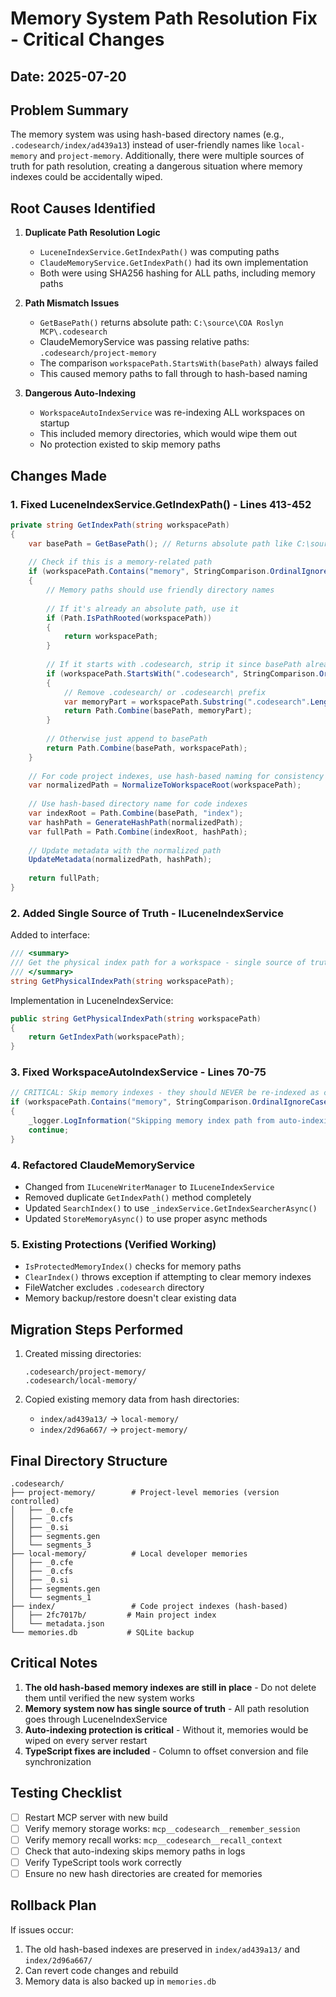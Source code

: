 # Memory System Path Resolution Fix - Critical Changes

## Date: 2025-07-20

## Problem Summary

The memory system was using hash-based directory names (e.g., `.codesearch/index/ad439a13`) instead of user-friendly names like `local-memory` and `project-memory`. Additionally, there were multiple sources of truth for path resolution, creating a dangerous situation where memory indexes could be accidentally wiped.

## Root Causes Identified

1. **Duplicate Path Resolution Logic**
   - `LuceneIndexService.GetIndexPath()` was computing paths
   - `ClaudeMemoryService.GetIndexPath()` had its own implementation
   - Both were using SHA256 hashing for ALL paths, including memory paths

2. **Path Mismatch Issues**
   - `GetBasePath()` returns absolute path: `C:\source\COA Roslyn MCP\.codesearch`
   - ClaudeMemoryService was passing relative paths: `.codesearch/project-memory`
   - The comparison `workspacePath.StartsWith(basePath)` always failed
   - This caused memory paths to fall through to hash-based naming

3. **Dangerous Auto-Indexing**
   - `WorkspaceAutoIndexService` was re-indexing ALL workspaces on startup
   - This included memory directories, which would wipe them out
   - No protection existed to skip memory paths

## Changes Made

### 1. Fixed LuceneIndexService.GetIndexPath() - Lines 413-452

```csharp
private string GetIndexPath(string workspacePath)
{
    var basePath = GetBasePath(); // Returns absolute path like C:\source\COA Roslyn MCP\.codesearch
    
    // Check if this is a memory-related path
    if (workspacePath.Contains("memory", StringComparison.OrdinalIgnoreCase))
    {
        // Memory paths should use friendly directory names
        
        // If it's already an absolute path, use it
        if (Path.IsPathRooted(workspacePath))
        {
            return workspacePath;
        }
        
        // If it starts with .codesearch, strip it since basePath already includes it
        if (workspacePath.StartsWith(".codesearch", StringComparison.OrdinalIgnoreCase))
        {
            // Remove .codesearch/ or .codesearch\ prefix
            var memoryPart = workspacePath.Substring(".codesearch".Length).TrimStart(Path.DirectorySeparatorChar, Path.AltDirectorySeparatorChar);
            return Path.Combine(basePath, memoryPart);
        }
        
        // Otherwise just append to basePath
        return Path.Combine(basePath, workspacePath);
    }
    
    // For code project indexes, use hash-based naming for consistency
    var normalizedPath = NormalizeToWorkspaceRoot(workspacePath);
    
    // Use hash-based directory name for code indexes
    var indexRoot = Path.Combine(basePath, "index");
    var hashPath = GenerateHashPath(normalizedPath);
    var fullPath = Path.Combine(indexRoot, hashPath);
    
    // Update metadata with the normalized path
    UpdateMetadata(normalizedPath, hashPath);
    
    return fullPath;
}
```

### 2. Added Single Source of Truth - ILuceneIndexService

Added to interface:
```csharp
/// <summary>
/// Get the physical index path for a workspace - single source of truth for path resolution
/// </summary>
string GetPhysicalIndexPath(string workspacePath);
```

Implementation in LuceneIndexService:
```csharp
public string GetPhysicalIndexPath(string workspacePath)
{
    return GetIndexPath(workspacePath);
}
```

### 3. Fixed WorkspaceAutoIndexService - Lines 70-75

```csharp
// CRITICAL: Skip memory indexes - they should NEVER be re-indexed as code directories
if (workspacePath.Contains("memory", StringComparison.OrdinalIgnoreCase))
{
    _logger.LogInformation("Skipping memory index path from auto-indexing: {WorkspacePath}", workspacePath);
    continue;
}
```

### 4. Refactored ClaudeMemoryService

- Changed from `ILuceneWriterManager` to `ILuceneIndexService`
- Removed duplicate `GetIndexPath()` method completely
- Updated `SearchIndex()` to use `_indexService.GetIndexSearcherAsync()`
- Updated `StoreMemoryAsync()` to use proper async methods

### 5. Existing Protections (Verified Working)

- `IsProtectedMemoryIndex()` checks for memory paths
- `ClearIndex()` throws exception if attempting to clear memory indexes
- FileWatcher excludes `.codesearch` directory
- Memory backup/restore doesn't clear existing data

## Migration Steps Performed

1. Created missing directories:
   ```
   .codesearch/project-memory/
   .codesearch/local-memory/
   ```

2. Copied existing memory data from hash directories:
   - `index/ad439a13/` → `local-memory/`
   - `index/2d96a667/` → `project-memory/`

## Final Directory Structure

```
.codesearch/
├── project-memory/        # Project-level memories (version controlled)
│   ├── _0.cfe
│   ├── _0.cfs
│   ├── _0.si
│   ├── segments.gen
│   └── segments_3
├── local-memory/          # Local developer memories
│   ├── _0.cfe
│   ├── _0.cfs
│   ├── _0.si
│   ├── segments.gen
│   └── segments_1
├── index/                 # Code project indexes (hash-based)
│   ├── 2fc7017b/         # Main project index
│   └── metadata.json
└── memories.db           # SQLite backup
```

## Critical Notes

1. **The old hash-based memory indexes are still in place** - Do not delete them until verified the new system works
2. **Memory system now has single source of truth** - All path resolution goes through LuceneIndexService
3. **Auto-indexing protection is critical** - Without it, memories would be wiped on every server restart
4. **TypeScript fixes are included** - Column to offset conversion and file synchronization

## Testing Checklist

- [ ] Restart MCP server with new build
- [ ] Verify memory storage works: `mcp__codesearch__remember_session`
- [ ] Verify memory recall works: `mcp__codesearch__recall_context`
- [ ] Check that auto-indexing skips memory paths in logs
- [ ] Verify TypeScript tools work correctly
- [ ] Ensure no new hash directories are created for memories

## Rollback Plan

If issues occur:
1. The old hash-based indexes are preserved in `index/ad439a13/` and `index/2d96a667/`
2. Can revert code changes and rebuild
3. Memory data is also backed up in `memories.db`